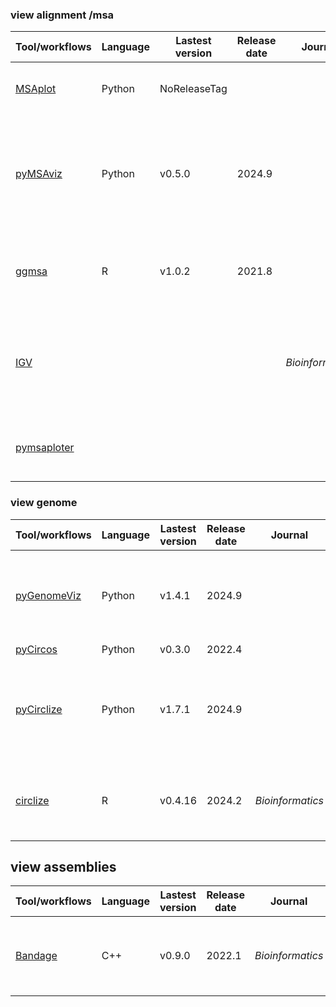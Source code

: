 ### view alignment /msa
| Tool/workflows | Language | Lastest version | Release date | Journal | Pub Date | Paper title | Notes |
| -------------- | -------- | --------------- | ------------ | ------- | -------- | ----------- | ----- |
| [MSAplot](https://github.com/mourisl/MSAplot) | Python | NoReleaseTag |||| Plot multiple sequence alignment (MSA) | Jupyter notes
| [pyMSAviz](https://github.com/moshi4/pyMSAviz) | Python | v0.5.0 | 2024.9 || 2022 |Shimoyama Y. (2022). pyMSAviz: MSA visualization python package for sequence analysis [Computer software]
| [ggmsa](https://github.com/YuLab-SMU/ggmsa) | R | v1.0.2 | 2021.8 |||Visualizing publication-quality multiple sequence alignment using ggplot2 | | CRAN移除了 |
| [IGV](https://igv.org) |||| _Bioinformatics_ | 2012.4 | [Integrative Genomics Viewer (IGV): high-performance genomics data visualization and exploration](https://doi.org/10.1093/bib/bbs017)
| [pymsaploter](https://github.com/orangeSi/pymsaploter) |||||| plot Multiple Sequence Alignment(MSA) of Clustal by python package | nuc only

### view genome
| Tool/workflows | Language | Lastest version | Release date | Journal | Pub Date | Paper title | Notes |
| -------------- | -------- | --------------- | ------------ | ------- | -------- | ----------- | ----- |
| [pyGenomeViz](https://github.com/moshi4/pyGenomeViz) | Python | v1.4.1 | 2024.9 || 2024 | pyGenomeViz: A genome visualization python package for comparative genomics
| [pyCircos](https://github.com/ponnhide/pyCircos) | Python | v0.3.0 | 2022.4
| [pyCirclize](https://github.com/moshi4/pyCirclize) | Python | v1.7.1 | 2024.9 ||| Shimoyama Y. (2022). pyCirclize: Circular visualization in Python [Computer software]
| [circlize](https://cran.r-project.org/web/packages/circlize/) | R | v0.4.16 | 2024.2 | _Bioinformatics_ | 2014.6 | [circlize implements and enhances circular visualization in R.](https://doi.org/10.1093/bioinformatics/btu393)

## view assemblies
| Tool/workflows | Language | Lastest version | Release date | Journal | Pub Date | Paper title | Notes |
| -------------- | -------- | --------------- | ------------ | ------- | -------- | ----------- | ----- |
| [Bandage](https://github.com/rrwick/Bandage) | C++ | v0.9.0 | 2022.1 | _Bioinformatics_ | 2015.6 | [Bandage: interactive visualization of de novo genome assemblies](https://doi.org/10.1093/bioinformatics/btv383)
